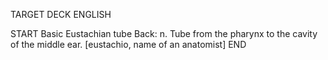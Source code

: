 TARGET DECK
ENGLISH

START
Basic
Eustachian tube
Back: n. Tube from the pharynx to the cavity of the middle ear. [eustachio, name of an anatomist]
END

